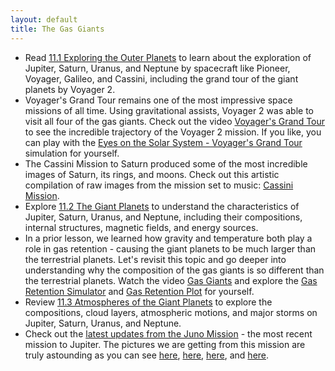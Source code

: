 ```yaml
---
layout: default
title: The Gas Giants
---
```


- Read [11.1 Exploring the Outer Planets](https://openstax.org/books/astronomy-2e/pages/11-1-exploring-the-outer-planets) to learn about the exploration of Jupiter, Saturn, Uranus, and Neptune by spacecraft like Pioneer, Voyager, Galileo, and Cassini, including the grand tour of the giant planets by Voyager 2.
- Voyager's Grand Tour remains one of the most impressive space missions of all time. Using gravitational assists, Voyager 2 was able to visit all four of the gas giants. Check out the video [Voyager's Grand Tour](https://youtu.be/RvEAks-WLR0) to see the incredible trajectory of the Voyager 2 mission. If you like, you can play with the [Eyes on the Solar System - Voyager's Grand Tour](https://eyes.nasa.gov/apps/solar-system/#/story/voyager_grand_tour) simulation for yourself.
- The Cassini Mission to Saturn produced some of the most incredible images of Saturn, its rings, and moons. Check out this artistic compilation of raw images from the mission set to music: [Cassini Mission](https://vimeo.com/24410924).
- Explore [11.2 The Giant Planets](https://openstax.org/books/astronomy-2e/pages/11-2-the-giant-planets) to understand the characteristics of Jupiter, Saturn, Uranus, and Neptune, including their compositions, internal structures, magnetic fields, and energy sources.
- In a prior lesson, we learned how gravity and temperature both play a role in gas retention - causing the giant planets to be much larger than the terrestrial planets. Let's revisit this topic and go deeper into understanding why the composition of the gas giants is so different than the terrestrial planets. Watch the video [Gas Giants](https://www.youtube.com/watch?v=GGB9J8QDSTE) and explore the [Gas Retention Simulator](https://astro.unl.edu/naap/atmosphere/animations/gasRetentionSimulator.html) and [Gas Retention Plot](https://astro.unl.edu/naap/atmosphere/animations/gasRetentionPlot.html) for yourself.
- Review [11.3 Atmospheres of the Giant Planets](https://openstax.org/books/astronomy-2e/pages/11-3-atmospheres-of-the-giant-planets) to explore the compositions, cloud layers, atmospheric motions, and major storms on Jupiter, Saturn, Uranus, and Neptune.
- Check out the [latest updates from the Juno Mission](https://science.nasa.gov/mission/juno/stories) - the most recent mission to Jupiter. The pictures we are getting from this mission are truly astounding as you can see [here](https://apod.nasa.gov/apod/ap230523.html), [here](https://apod.nasa.gov/apod/ap220427.html), [here](https://apod.nasa.gov/apod/ap230625.html), and [here](https://apod.nasa.gov/apod/ap201123.html).
